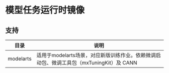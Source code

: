 # 模型任务运行时镜像

## 支持

| 目录        | 说明                                                       |
|-----------|----------------------------------------------------------|
| modelarts | 适用于modelarts场景，对应新版训练作业。依赖微调启动包、微调工具包（mxTuningKit）及 CANN |
